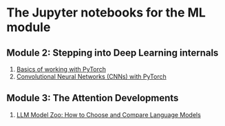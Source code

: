 # The Jupyter notebooks for the ML module

## Module 2: Stepping into Deep Learning internals  

1. [Basics of working with PyTorch](DL_internals/pytorch_tensors.ipynb)     
2. [Convolutional Neural Networks (CNNs) with PyTorch](DL_internals/pytorch_cnn.ipynb) 

## Module 3: The Attention Developments
1. [LLM Model Zoo: How to Choose and Compare Language Models](Attention_developments/llm_model_zoo.ipynb)